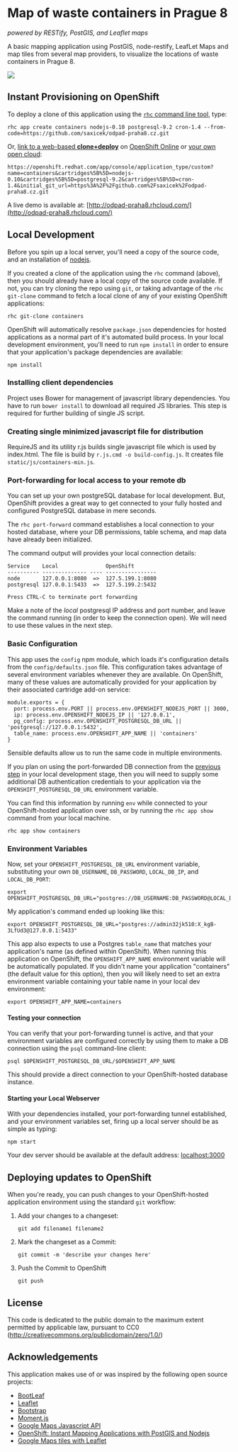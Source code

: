 # Map of waste containers in Prague 8
*powered by RESTify, PostGIS, and Leaflet maps*

A basic mapping application using PostGIS, node-restify, LeafLet Maps and map tiles from several map providers, to visualize the locations of waste containers in Prague 8.

<a href='http://odpad-praha8.rhcloud.com/'><img src='http://odpad-praha8.rhcloud.com/img/odpad.png'/></a>

## Instant Provisioning on OpenShift
To deploy a clone of this application using the [`rhc` command line tool](http://rubygems.org/gems/rhc), type:

    rhc app create containers nodejs-0.10 postgresql-9.2 cron-1.4 --from-code=https://github.com/saxicek/odpad-praha8.cz.git
    
Or, [link to a web-based **clone+deploy**](https://openshift.redhat.com/app/console/application_type/custom?name=containers&cartridges%5B%5D=nodejs-0.10&cartridges%5B%5D=postgresql-9.2&cartridges%5B%5D=cron-1.4&initial_git_url=https%3A%2F%2Fgithub.com%2Fsaxicek%2Fodpad-praha8.cz.git) on [OpenShift Online](http://OpenShift.com) or [your own open cloud](http://openshift.github.io):

    https://openshift.redhat.com/app/console/application_type/custom?name=containers&cartridges%5B%5D=nodejs-0.10&cartridges%5B%5D=postgresql-9.2&cartridges%5B%5D=cron-1.4&initial_git_url=https%3A%2F%2Fgithub.com%2Fsaxicek%2Fodpad-praha8.cz.git

A live demo is available at: [http://odpad-praha8.rhcloud.com/](http://odpad-praha8.rhcloud.com/)

## Local Development
Before you spin up a local server, you'll need a copy of the source code, and an installation of [nodejs](http://nodejs.org/).

If you created a clone of the application using the `rhc` command (above), then you should already have a local copy of the source code available.  If not, you can try cloning the repo using `git`, or taking advantage of the `rhc git-clone` command to fetch a local clone of any of your existing OpenShift applications:

    rhc git-clone containers

OpenShift will automatically resolve `package.json` dependencies for hosted applications as a normal part of it's automated build process.  In your local development environment, you'll need to run `npm install` in order to ensure that your application's package dependencies are available:

    npm install

### Installing client dependencies
Project uses Bower for management of javascript library dependencies. You have to run `bower install` to download all required JS libraries. This step is required for further building of single JS script.

### Creating single minimized javascript file for distribution
RequireJS and its utility r.js builds single javascript file which is used by index.html. The file is build by `r.js.cmd -o build-config.js`. It creates file `static/js/containers-min.js`.

### Port-forwarding for local access to your remote db
You can set up your own postgreSQL database for local development.  But, OpenShift provides a great way to get connected to your fully hosted and configured PostgreSQL database in mere seconds.  

The `rhc port-forward` command establishes a local connection to your hosted database, where your DB permissions, table schema, and map data have already been initialized.  

The command output will provides your local connection details:

    Service    Local               OpenShift
    ---------- -------------- ---- ----------------
    node       127.0.0.1:8080  =>  127.5.199.1:8080
    postgresql 127.0.0.1:5433  =>  127.5.199.2:5432

    Press CTRL-C to terminate port forwarding

Make a note of the *local* postgresql IP address and port number, and leave the command running (in order to keep the connection open).  We will need to use these values in the next step.

### Basic Configuration
This app uses the `config` npm module, which loads it's configuration details from the `config/defaults.json` file.  This configuration takes advantage of several environment variables whenever they are available.  On OpenShift, many of these values are automatically provided for your application by their associated cartridge add-on service:

    module.exports = {
      port: process.env.PORT || process.env.OPENSHIFT_NODEJS_PORT || 3000,
      ip: process.env.OPENSHIFT_NODEJS_IP || '127.0.0.1',
      pg_config: process.env.OPENSHIFT_POSTGRESQL_DB_URL || 'postgresql://127.0.0.1:5432',
      table_name: process.env.OPENSHIFT_APP_NAME || 'containers'
    }

Sensible defaults allow us to run the same code in multiple environments. 

If you plan on using the port-forwarded DB connection from the [previous step](#local-db-access) in your local development stage, then you will need to supply some additional DB authentication credentials to your application via the `OPENSHIFT_POSTGRESQL_DB_URL` environment variable. 

You can find this information by running `env` while connected to your OpenShift-hosted application over ssh, or by running the `rhc app show` command from your local machine.

    rhc app show containers

### Environment Variables
Now, set your `OPENSHIFT_POSTGRESQL_DB_URL` environment variable, substituting your own `DB_USERNAME`, `DB_PASSWORD`, `LOCAL_DB_IP`, and `LOCAL_DB_PORT`:

    export OPENSHIFT_POSTGRESQL_DB_URL="postgres://DB_USERNAME:DB_PASSWORD@LOCAL_DB_IP:LOCAL_DB_PORT"

My application's command ended up looking like this:

    export OPENSHIFT_POSTGRESQL_DB_URL="postgres://admin32jk510:X_kgB-3LfUd3@127.0.0.1:5433"

This app also expects to use a Postgres `table_name` that matches your application's name (as defined within OpenShift).  When running this application on OpenShift, the `OPENSHIFT_APP_NAME` environment variable will be automatically populated.  If you didn't name your application "containers" (the default value for this option), then you will likely need to set an extra environment variable containing your table name in your local dev environment:

    export OPENSHIFT_APP_NAME=containers

#### Testing your connection
You can verify that your port-forwarding tunnel is active, and that your environment variables are configured correctly by using them to make a DB connection using the `psql` command-line client:

    psql $OPENSHIFT_POSTGRESQL_DB_URL/$OPENSHIFT_APP_NAME

This should provide a direct connection to your OpenShift-hosted database instance.

#### Starting your Local Webserver
With your dependencies installed, your port-forwarding tunnel established, and your environment variables set, firing up a local server should be as simple as typing:

    npm start

Your dev server should be available at the default address: [localhost:3000](http://localhost:3000)

## Deploying updates to OpenShift
When you're ready, you can push changes to your OpenShift-hosted application environment using the standard `git` workflow:

1. Add your changes to a changeset:

    `git add filename1 filename2`

2. Mark the changeset as a Commit:

    `git commit -m 'describe your changes here'`

3. Push the Commit to OpenShift

    `git push`

## License
This code is dedicated to the public domain to the maximum extent permitted by applicable law, pursuant to CC0 (http://creativecommons.org/publicdomain/zero/1.0/)

## Acknowledgements

This application makes use of or was inspired by the following open source projects:

 - [BootLeaf](https://github.com/bmcbride/bootleaf)
 - [Leaflet](http://leafletjs.com/)
 - [Bootstrap](http://getbootstrap.com/)
 - [Moment.js](http://momentjs.com/)
 - [Google Maps Javascript API](https://developers.google.com/maps/documentation/javascript/)
 - [OpenShift: Instant Mapping Applications with PostGIS and Nodejs](https://www.openshift.com/blogs/instant-mapping-applications-with-postgis-and-nodejs)
 - [Google Maps tiles with Leaflet](http://matchingnotes.com/using-google-map-tiles-with-leaflet)